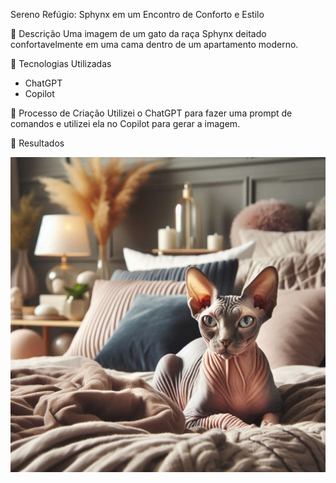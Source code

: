 Sereno Refúgio: Sphynx em um Encontro de Conforto e Estilo

📒 Descrição
Uma imagem de um gato da raça Sphynx deitado confortavelmente em uma cama dentro de um apartamento moderno.

🤖 Tecnologias Utilizadas
- ChatGPT
- Copilot

🧐 Processo de Criação
Utilizei o ChatGPT para fazer uma prompt de comandos e utilizei ela no Copilot para gerar a imagem. 

🚀 Resultados

![Gato Sphynx em um apartamento moderno](https://github.com/Vinicius-programmer/lab-natty-or-not/blob/main/gato_sphynx.jpg)
